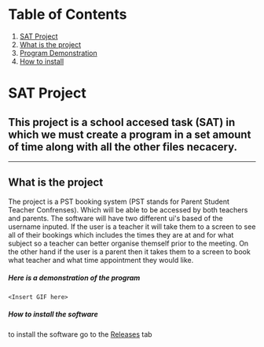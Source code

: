 # Table of Contents
1. [SAT Project](#SAT-Project)
2. [What is the project](#What-is-the-project)
3. [Program Demonstration](#Here-is-a-demonstration-of-the-program)
4. [How to install](#How-to-install-the-software)



# SAT Project
This project is a school accesed task (SAT) in which we must create a program in a set amount of time along with all the other files necacery.
---
---
## What is the project
The  project is a PST booking system (PST stands for Parent Student Teacher Confrenses). Which will be able to be accessed by both teachers and parents. The software will have two different ui's based of the username inputed. If the user is a teacher it will take them to a screen to see all of their bookings which includes the times they are at and for what subject so a teacher can better organise themself prior to the meeting. On the other hand if the user is a parent then it takes them to a screen to book what teacher and what time appointment they would like. 


##### Here is a demonstration of the program

`<Insert GIF here>`


##### How to install the software
to install the software go to the [Releases](https://github.com/Ritvikisalive-coding/SAT/releases) tab 
